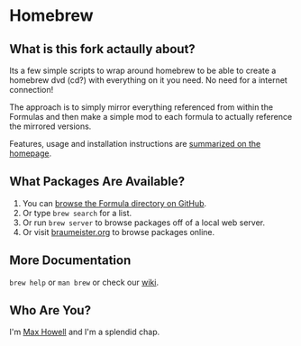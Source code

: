 Homebrew
========

What is this fork actaully about?
---------------------------------
Its a few simple scripts to wrap around homebrew to be able to create a homebrew dvd (cd?) with everything on it you need. No need for a internet connection!

The approach is to simply mirror everything referenced from within the Formulas and then make a simple mod to each formula to actually reference the mirrored versions.




Features, usage and installation instructions are [summarized on the homepage][home].

What Packages Are Available?
----------------------------
1. You can [browse the Formula directory on GitHub][formula].
2. Or type `brew search` for a list.
3. Or run `brew server` to browse packages off of a local web server.
4. Or visit [braumeister.org][braumeister] to browse packages online.

More Documentation
------------------
`brew help` or `man brew` or check our [wiki][].

Who Are You?
------------
I'm [Max Howell][mxcl] and I'm a splendid chap.


[home]:http://mxcl.github.com/homebrew
[wiki]:http://wiki.github.com/mxcl/homebrew
[mxcl]:http://twitter.com/mxcl
[formula]:http://github.com/mxcl/homebrew/tree/master/Library/Formula/
[braumeister]:http://braumeister.org
